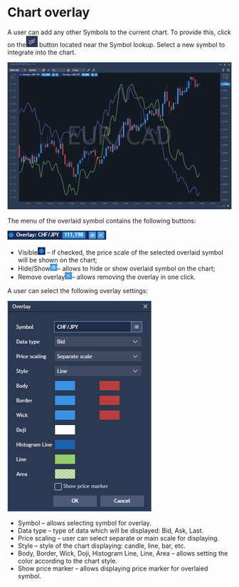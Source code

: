 # Chart overlay

A user can add any other Symbols to the current chart. To provide this, click on the![](../../../.gitbook/assets/2%20%2827%29.png)
button located near the Symbol lookup. Select a new symbol to integrate into the chart.

![](../../../.gitbook/assets/1%20%2848%29.png)


The menu of the overlaid symbol contains the following buttons:

![](../../../.gitbook/assets/3%20%2846%29.png)

* Visible![](../../../.gitbook/assets/4%20%2837%29.png)
  – if checked, the price scale of the selected overlaid symbol will be shown on the chart;
* Hide/Show![](../../../.gitbook/assets/5%20%2823%29.png)– allows to hide or show overlaid symbol on the chart;
* Remove overlay![](../../../.gitbook/assets/6%20%285%29.png)– allows removing the overlay in one click.

A user can select the following overlay settings:

![](../../../.gitbook/assets/7%20%282%29.png)

* Symbol – allows selecting symbol for overlay.
* Data type – type of data which will be displayed: Bid, Ask, Last.
* Price scaling – user can select separate or main scale for displaying.
* Style – style of the chart displaying: candle, line, bar, etc.
* Body, Border, Wick, Doji, Histogram Line, Line, Area – allows setting the color according to the chart style.
* Show price marker – allows displaying price marker for overlaied symbol.



